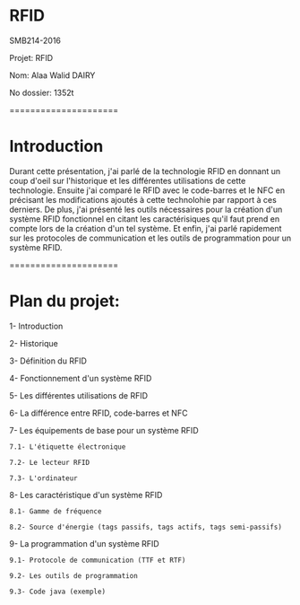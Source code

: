 # RFID
SMB214-2016

Projet: RFID

Nom: Alaa Walid DAIRY

No dossier: 1352t

=====================

<h1>Introduction</h1>
Durant cette présentation, j'ai parlé de la technologie RFID en donnant un coup d'oeil sur l'historique et les différentes utilisations de cette technologie. Ensuite j'ai comparé le RFID avec le code-barres et le NFC en précisant les modifications ajoutés à cette technolohie par rapport à ces derniers. De plus, j'ai présenté les outils nécessaires pour la création d'un système RFID fonctionnel en citant les caractérisiques qu'il faut prend en compte lors de la création d'un tel système. Et enfin, j'ai parlé rapidement sur les protocoles de communication et les outils de programmation pour un système RFID.

=====================

<h1>Plan du projet:</h1>

1- Introduction

2- Historique 

3- Définition du RFID

4- Fonctionnement d'un système RFID 

5- Les différentes utilisations de RFID

6- La différence entre RFID, code-barres et NFC

7- Les équipements de base pour un système RFID 

	7.1- L'étiquette électronique
	
	7.2- Le lecteur RFID
	
	7.3- L'ordinateur

8- Les caractéristique d'un système RFID

	8.1- Gamme de fréquence 
	
	8.2- Source d'énergie (tags passifs, tags actifs, tags semi-passifs)
	
9- La programmation d'un système RFID

	9.1- Protocole de communication (TTF et RTF)
	
	9.2- Les outils de programmation
	
	9.3- Code java (exemple)


